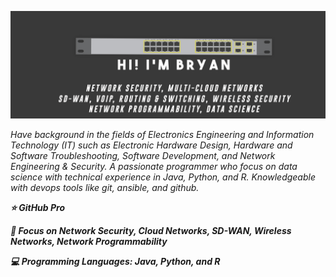 ![Cover Github](https://raw.githubusercontent.com/brianxfury/brianxfury/master/COVER.png)
<p><i>Have background in the fields of Electronics Engineering and Information Technology (IT) such as Electronic Hardware Design, Hardware and Software Troubleshooting, Software Development, and Network Engineering & Security. A passionate programmer who focus on data science with technical experience in Java, Python, and R. Knowledgeable with devops tools like git, ansible, and github.</i></p>
<p><b><i>
⭐ GitHub Pro
</p></b></i>
<p><b><i>
🚩 Focus on Network Security, Cloud Networks, SD-WAN, Wireless Networks, Network Programmability
</p></b></i>
<p><b><i>
💻 Programming Languages: Java, Python, and R
</p></b></i>
 
